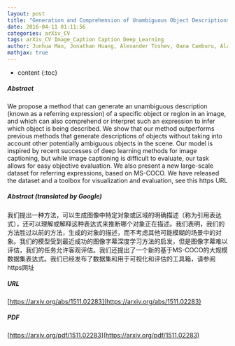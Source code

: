 ```yaml
---
layout: post
title: "Generation and Comprehension of Unambiguous Object Descriptions"
date: 2016-04-11 01:11:56
categories: arXiv_CV
tags: arXiv_CV Image_Caption Caption Deep_Learning
author: Junhua Mao, Jonathan Huang, Alexander Toshev, Oana Camburu, Alan Yuille, Kevin Murphy
mathjax: true
---
```


* content
{:toc}

##### Abstract
We propose a method that can generate an unambiguous description (known as a referring expression) of a specific object or region in an image, and which can also comprehend or interpret such an expression to infer which object is being described. We show that our method outperforms previous methods that generate descriptions of objects without taking into account other potentially ambiguous objects in the scene. Our model is inspired by recent successes of deep learning methods for image captioning, but while image captioning is difficult to evaluate, our task allows for easy objective evaluation. We also present a new large-scale dataset for referring expressions, based on MS-COCO. We have released the dataset and a toolbox for visualization and evaluation, see this https URL

##### Abstract (translated by Google)
我们提出一种方法，可以生成图像中特定对象或区域的明确描述（称为引用表达式），还可以理解或解释这种表达式来推断哪个对象正在描述。我们表明，我们的方法胜过以前的方法，生成的对象的描述，而不考虑其他可能模糊的场景中的对象。我们的模型受到最近成功的图像字幕深度学习方法的启发，但是图像字幕难以评估，我们的任务允许客观评估。我们还提出了一个新的基于MS-COCO的大规模数据集表达式。我们已经发布了数据集和用于可视化和评估的工具箱，请参阅https网址

##### URL
[https://arxiv.org/abs/1511.02283](https://arxiv.org/abs/1511.02283)

##### PDF
[https://arxiv.org/pdf/1511.02283](https://arxiv.org/pdf/1511.02283)

